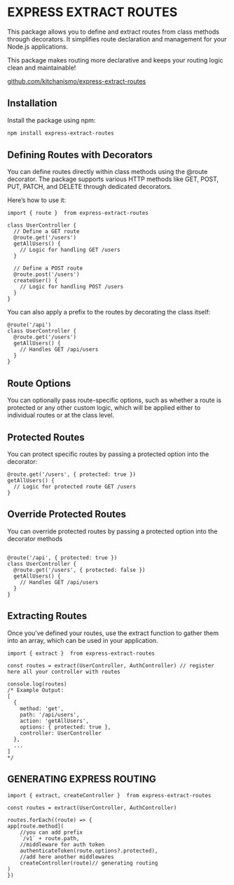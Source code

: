 # EXPRESS EXTRACT ROUTES

This package allows you to define and extract routes from class methods through decorators. It simplifies route declaration and management for your Node.js applications.

This package makes routing more declarative and keeps your routing logic clean and maintainable!

[github.com/kitchanismo/express-extract-routes](https://github.com/kitchanismo/express-extract-routes)

## Installation

Install the package using npm:

```bash
npm install express-extract-routes
```

## Defining Routes with Decorators

You can define routes directly within class methods using the @route decorator. The package supports various HTTP methods like GET, POST, PUT, PATCH, and DELETE through dedicated decorators.

Here’s how to use it:

```
import { route }  from express-extract-routes

class UserController {
  // Define a GET route
  @route.get('/users')
  getAllUsers() {
    // Logic for handling GET /users
  }

  // Define a POST route
  @route.post('/users')
  createUser() {
    // Logic for handling POST /users
  }
}
```

You can also apply a prefix to the routes by decorating the class itself:

```
@route('/api')
class UserController {
  @route.get('/users')
  getAllUsers() {
    // Handles GET /api/users
  }
}
```

## Route Options

You can optionally pass route-specific options, such as whether a route is protected or any other custom logic, which will be applied either to individual routes or at the class level.

## Protected Routes

You can protect specific routes by passing a protected option into the decorator:

```
@route.get('/users', { protected: true })
getAllUsers() {
  // Logic for protected route GET /users
}
```

## Override Protected Routes

You can override protected routes by passing a protected option into the decorator methods

```

@route('/api', { protected: true })
class UserController {
  @route.get('/users', { protected: false })
  getAllUsers() {
    // Handles GET /api/users
  }
}
```

## Extracting Routes

Once you’ve defined your routes, use the extract function to gather them into an array, which can be used in your application.

```
import { extract }  from express-extract-routes

const routes = extract(UserController, AuthController) // register here all your controller with routes

console.log(routes)
/* Example Output:
[
  {
    method: 'get',
    path: '/api/users',
    action: 'getAllUsers',
    options: { protected: true },
    controller: UserController
  },
  ...
]
*/
```

## GENERATING EXPRESS ROUTING

```
import { extract, createController }  from express-extract-routes

const routes = extract(UserController, AuthController)

routes.forEach((route) => {
app[route.method](
    //you can add prefix
    `/v1` + route.path,
    //middleware for auth token
    authenticateToken(route.options?.protected),
    //add here another middlewares
    createController(route)// generating routing
)
})
```
